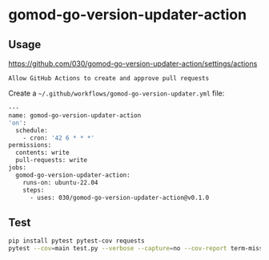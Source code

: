 # gomod-go-version-updater-action

## Usage

https://github.com/030/gomod-go-version-updater-action/settings/actions

```
Allow GitHub Actions to create and approve pull requests
```

Create a `~/.github/workflows/gomod-go-version-updater.yml` file:

```bash
---
name: gomod-go-version-updater-action
'on':
  schedule:
    - cron: '42 6 * * *'
permissions:
  contents: write
  pull-requests: write
jobs:
  gomod-go-version-updater-action:
    runs-on: ubuntu-22.04
    steps:
      - uses: 030/gomod-go-version-updater-action@v0.1.0
```

## Test

```bash
pip install pytest pytest-cov requests
pytest --cov=main test.py --verbose --capture=no --cov-report term-missing
```
